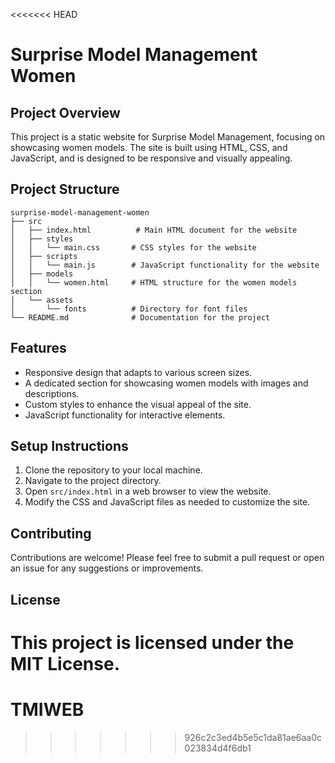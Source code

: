 <<<<<<< HEAD
# Surprise Model Management Women

## Project Overview
This project is a static website for Surprise Model Management, focusing on showcasing women models. The site is built using HTML, CSS, and JavaScript, and is designed to be responsive and visually appealing.

## Project Structure
```
surprise-model-management-women
├── src
│   ├── index.html          # Main HTML document for the website
│   ├── styles
│   │   └── main.css       # CSS styles for the website
│   ├── scripts
│   │   └── main.js        # JavaScript functionality for the website
│   ├── models
│   │   └── women.html     # HTML structure for the women models section
│   └── assets
│       └── fonts          # Directory for font files
└── README.md              # Documentation for the project
```

## Features
- Responsive design that adapts to various screen sizes.
- A dedicated section for showcasing women models with images and descriptions.
- Custom styles to enhance the visual appeal of the site.
- JavaScript functionality for interactive elements.

## Setup Instructions
1. Clone the repository to your local machine.
2. Navigate to the project directory.
3. Open `src/index.html` in a web browser to view the website.
4. Modify the CSS and JavaScript files as needed to customize the site.

## Contributing
Contributions are welcome! Please feel free to submit a pull request or open an issue for any suggestions or improvements.

## License
This project is licensed under the MIT License.
=======
# TMIWEB
>>>>>>> 926c2c3ed4b5e5c1da81ae6aa0c023834d4f6db1
